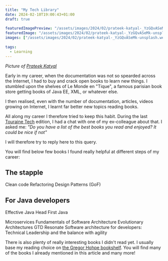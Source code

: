 ```yaml
---
title: "My Tech Library"
date: 2024-02-10T19:00:43+01:00
draft: true
  
featuredImagePreview: "/assets/images/2024/02/prateek-katyal-_YzGQvASeMk-unsplash.webp"
featuredImage: "/assets/images/2024/02/prateek-katyal-_YzGQvASeMk-unsplash.webp"
images: ["/assets/images/2024/02/prateek-katyal-_YzGQvASeMk-unsplash.webp"]
  
tags:
  - Learning
---
```


_Picture of [Prateek Katyal](https://unsplash.com/fr/@prateekkatyal?utm_content=creditCopyText&utm_medium=referral&utm_source=unsplash)_

Early in my career, when the documentation was not so spearded across the Internet, I had to buy and crack open books to learn new things.
I stumbled upon the shelves of Le Monde en "Tique", a famous parisian book store getting books of Java EE, XML, or whatever else.

I then realised, even with the number of documentation, articles, videos growing on Internet, I learnt far better new topics reading books.

All along my career I therefore tried to keep this habit.
During the last [Touraine Tech](https://touraine.tech/) edition, I had a chat with one of my ex-colleague about that. 
I asked me: _"Do you have a list of the best books you read and enjoyed? It could be nice if not"_ 

I will therefore try to reply here to this query.

You will find below few books I found really helpful at different steps of my career:

## The stapple

Clean code
Refactoring
Design Patterns (GoF)

## For Java developers
Effective Java
Head First Java

Microservices
Fundamentals of Software Architecture
Evolutionary Architectures
GTD
Resonate
Software architecture for developers: Technical Leadership and the balance with agility

There is also plenty of really interesting books I didn't read yet.
I usually base my reading choice on [the Gregor Hohpe bookshelf](https://architectelevator.com/architecture/architect-bookshelf/).
You will find many of the books I already mentioned in this article and many more!
